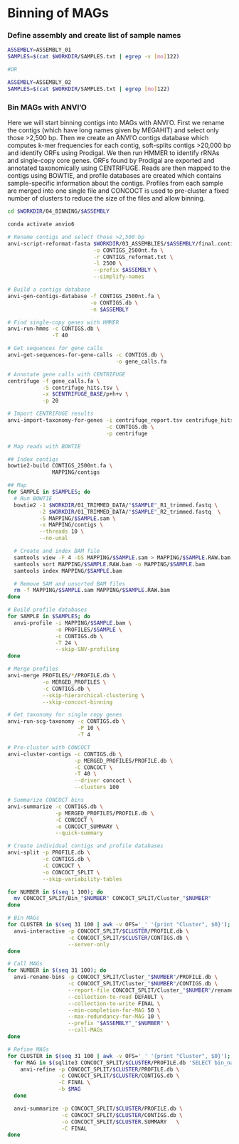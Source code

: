 # Binning of MAGs

### Define assembly and create list of sample names

```bash
ASSEMBLY=ASSEMBLY_01
SAMPLES=$(cat $WORKDIR/SAMPLES.txt | egrep -v [mo]122)

#OR

ASSEMBLY=ASSEMBLY_02
SAMPLES=$(cat $WORKDIR/SAMPLES.txt | egrep [mo]122)
```

### Bin MAGs with ANVI’O

Here we will start binning contigs into MAGs with ANVI’O. First we rename the contigs (which have long names given by MEGAHIT) and select only those >2,500 bp. Then we create an ANVI’O contigs database which computes k-mer frequencies for each contig, soft-splits contigs >20,000 bp and identify ORFs using Prodigal. We then run HMMER to identify rRNAs and single-copy core genes. ORFs found by Prodigal are exported and annotated taxonomically using CENTRIFUGE. Reads are then mapped to the contigs using BOWTIE, and profile databases are created which contains sample-specific information about the contigs.
Profiles from each sample are merged into one single file and CONCOCT is used to pre-cluster a fixed number of clusters to reduce the size of the files and allow binning.

```bash
cd $WORKDIR/04_BINNING/$ASSEMBLY

conda activate anvio6

# Rename contigs and select those >2,500 bp
anvi-script-reformat-fasta $WORKDIR/03_ASSEMBLIES/$ASSEMBLY/final.contigs.fa \
                           -o CONTIGS_2500nt.fa \
                           -r CONTIGS_reformat.txt \
                           -l 2500 \
                           --prefix $ASSEMBLY \
                           --simplify-names

# Build a contigs database
anvi-gen-contigs-database -f CONTIGS_2500nt.fa \
                          -o CONTIGS.db \
                          -n $ASSEMBLY

# Find single-copy genes with HMMER
anvi-run-hmms -c CONTIGS.db \
              -T 40

# Get sequences for gene calls
anvi-get-sequences-for-gene-calls -c CONTIGS.db \
                                  -o gene_calls.fa

# Annotate gene calls with CENTRIFUGE
centrifuge -f gene_calls.fa \
           -S centrifuge_hits.tsv \
           -x $CENTRIFUGE_BASE/p+h+v \
           -p 20

# Import CENTRIFUGE results
anvi-import-taxonomy-for-genes -i centrifuge_report.tsv centrifuge_hits.tsv \
                               -c CONTIGS.db \
                               -p centrifuge

# Map reads with BOWTIE

## Index contigs
bowtie2-build CONTIGS_2500nt.fa \
              MAPPING/contigs

## Map
for SAMPLE in $SAMPLES; do
  # Run BOWTIE
  bowtie2 -1 $WORKDIR/01_TRIMMED_DATA/"$SAMPLE"_R1_trimmed.fastq \
          -2 $WORKDIR/01_TRIMMED_DATA/"$SAMPLE"_R2_trimmed.fastq  \
          -S MAPPING/$SAMPLE.sam \
          -x MAPPING/contigs \
          --threads 10 \
          --no-unal

  # Create and index BAM file
  samtools view -F 4 -bS MAPPING/$SAMPLE.sam > MAPPING/$SAMPLE.RAW.bam
  samtools sort MAPPING/$SAMPLE.RAW.bam -o MAPPING/$SAMPLE.bam
  samtools index MAPPING/$SAMPLE.bam

  # Remove SAM and unsorted BAM files
  rm -f MAPPING/$SAMPLE.sam MAPPING/$SAMPLE.RAW.bam
done

# Build profile databases
for SAMPLE in $SAMPLES; do
  anvi-profile -i MAPPING/$SAMPLE.bam \
               -o PROFILES/$SAMPLE \
               -c CONTIGS.db \
               -T 24 \
               --skip-SNV-profiling
done

# Merge profiles
anvi-merge PROFILES/*/PROFILE.db \
           -o MERGED_PROFILES \
           -c CONTIGS.db \
           --skip-hierarchical-clustering \
           --skip-concoct-binning

# Get taxonomy for single copy genes
anvi-run-scg-taxonomy -c CONTIGS.db \
                      -P 10 \
                      -T 4

# Pre-cluster with CONCOCT
anvi-cluster-contigs -c CONTIGS.db \
                     -p MERGED_PROFILES/PROFILE.db \
                     -C CONCOCT \
                     -T 40 \
                     --driver concoct \
                     --clusters 100

# Summarize CONCOCT bins
anvi-summarize -c CONTIGS.db \
               -p MERGED_PROFILES/PROFILE.db \
               -C CONCOCT \
               -o CONCOCT_SUMMARY \
               --quick-summary

# Create individual contigs and profile databases
anvi-split -p PROFILE.db \
           -c CONTIGS.db \
           -C CONCOCT \
           -o CONCOCT_SPLIT \
           --skip-variability-tables

for NUMBER in $(seq 1 100); do
  mv CONCOCT_SPLIT/Bin_"$NUMBER" CONCOCT_SPLIT/Cluster_"$NUMBER"
done

# Bin MAGs
for CLUSTER in $(seq 31 100 | awk -v OFS='_' '{print "Cluster", $0}'); do
  anvi-interactive -p CONCOCT_SPLIT/$CLUSTER/PROFILE.db \
                   -c CONCOCT_SPLIT/$CLUSTER/CONTIGS.db \
                   --server-only
done

# Call MAGs
for NUMBER in $(seq 31 100); do
  anvi-rename-bins -p CONCOCT_SPLIT/Cluster_"$NUMBER"/PROFILE.db \
                   -c CONCOCT_SPLIT/Cluster_"$NUMBER"/CONTIGS.db \
                   --report-file CONCOCT_SPLIT/Cluster_"$NUMBER"/renamed_bins.txt \
                   --collection-to-read DEFAULT \
                   --collection-to-write FINAL \
                   --min-completion-for-MAG 50 \
                   --max-redundancy-for-MAG 10 \
                   --prefix "$ASSEMBLY"_"$NUMBER" \
                   --call-MAGs
done

# Refine MAGs
for CLUSTER in $(seq 31 100 | awk -v OFS='_' '{print "Cluster", $0}'); do
  for MAG in $(sqlite3 CONCOCT_SPLIT/$CLUSTER/PROFILE.db 'SELECT bin_name FROM collections_bins_info' | grep MAG); do
    anvi-refine -p CONCOCT_SPLIT/$CLUSTER/PROFILE.db \
                -c CONCOCT_SPLIT/$CLUSTER/CONTIGS.db \
                -C FINAL \
                -b $MAG
  done

  anvi-summarize -p CONCOCT_SPLIT/$CLUSTER/PROFILE.db \
                 -c CONCOCT_SPLIT/$CLUSTER/CONTIGS.db \
                 -o CONCOCT_SPLIT/$CLUSTER.SUMMARY   \
                 -C FINAL
done
```
